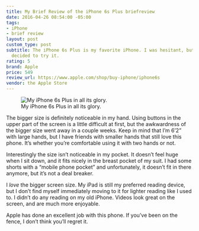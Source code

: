 ```yaml
---
title: My Brief Review of the iPhone 6s Plus briefreview
date: 2016-04-26 08:54:00 -05:00
tags:
- iPhone
- brief review
layout: post
custom_type: post
subtitle: The iPhone 6s Plus is my favorite iPhone. I was hesitant, but I’m glad I
  decided to try it.
rating: 5
brand: Apple
price: 549
review_url: https://www.apple.com/shop/buy-iphone/iphone6s
vendor: the Apple Store
---
```


<figure class="extendout">
  <img src="{{ site.url }}/uploads/2016/04/iphone-6s-plus.jpg" alt="My iPhone 6s Plus in all its glory.">
  <figcaption>My iPhone 6s Plus in all its glory.</figcaption>
</figure>

The bigger size is definitely noticeable in my hand. Using buttons in the upper part of the screen is a little difficult at first, but the awkwardness of the bigger size went away in a couple weeks. Keep in mind that I’m 6’2” with large hands, but I have friends with smaller hands that still love this phone. It’s whether you’re comfortable using it with two hands or not.

Interestingly the size isn’t noticeable in my pocket. It doesn’t feel huge when I sit down, and it fits nicely in the breast pocket of my suit. I had some shorts with a “mobile phone pocket” and unfortunately, it doesn’t fit in there anymore, but it’s not a deal breaker.

I *love* the bigger screen size. My iPad is still my preferred reading device, but I don’t find myself immediately moving to it for lighter reading like I used to. I didn’t do any reading on my old iPhone. Videos look great on the screen, and are much more enjoyable.

Apple has done an excellent job with this phone. If you’ve been on the fence, I don’t think you’ll regret it.
